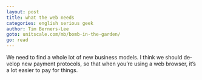 ```yaml
---
layout: post
title: what the web needs
categories: english serious geek
author: Tim Bern­ers-Lee
goto: unitscale.com/mb/bomb-in-the-garden/
go: read
---
```

We need to find a whole lot of new busi­ness mod­els. I think we should de­vel­op new pay­ment pro­to­cols, so that when you’re us­ing a web brows­er, it’s a lot eas­i­er to pay for things.
